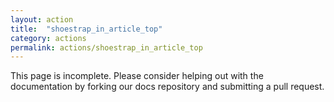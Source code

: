 ```yaml
---
layout: action
title:  "shoestrap_in_article_top"
category: actions
permalink: actions/shoestrap_in_article_top
---
```


This page is incomplete. Please consider helping out with the documentation by forking our docs repository and submitting a pull request.
